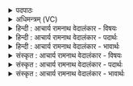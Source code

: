 <details><summary>पदपाठः</summary>

ब꣣भ्र꣡वे꣢। नु। स्व꣡त꣢꣯वसे। स्व। त꣣वसे। अरुणा꣡य꣢। दि꣣विस्पृ꣡शे꣢। दि꣣वि। स्पृ꣡शे꣢꣯। सो꣡मा꣢꣯य। गा꣣थ꣢म्। अ꣣र्चत। १४४४।
</details>

<details><summary>अधिमन्त्रम् (VC)</summary>

- पवमानः सोमः
- असितः काश्यपो देवलो वा
- गायत्री
- षड्जः
</details>

<details><summary>हिन्दी : आचार्य रामनाथ वेदालंकार - विषयः</summary>

प्रथम मन्त्र में मनुष्यों को प्रेरणा दी गयी है।
</details>

<details><summary>हिन्दी : आचार्य रामनाथ वेदालंकार - पदार्थः</summary>

पदार्थान्वयभाषाः -  हे मनुष्यो!तुम(बभ्रवे)धारण-पोषण करनेवाले, (स्वतवसे)निज बलवाले, (अरुणाय)तेज से जगमगानेवाले(दिविस्पृशे)जीवात्मा में सद्गुणों का स्पर्श करानेवाले(सोमाय)रसनिधि,जगत्स्रष्टा,सर्वान्तर्यामी परमेश्वर के लिए(गाथम्)गाने योग्य स्तोत्र को(अर्चत)गाओ ॥१॥
</details>

<details><summary>हिन्दी : आचार्य रामनाथ वेदालंकार - भावार्थः</summary>

भावार्थभाषाः -  जो अपने ही बल से,न कि दूसरे के द्वारा प्रदत्त बल से,बलवान् है,उस तेजस्वी परमात्मा की आराधना करके मनुष्य बलवान् और तेजस्वी बनें ॥१॥
</details>

<details><summary>संस्कृत : आचार्य रामनाथ वेदालंकार - विषयः</summary>

तत्रादौ मानवान् प्रेरयति।
</details>

<details><summary>संस्कृत : आचार्य रामनाथ वेदालंकार - पदार्थः</summary>

पदार्थान्वयभाषाः -  हे मनुष्याः!यूयम्(बभ्रवे)धारणपोषणकर्त्रे, (स्वतवसे)स्वकीयबलाय, (अरुणाय)तेजसा आरोचमानाय, (दिविस्पृशे)दिवि द्योतमाने जीवात्मनि स्पर्शयति सद्गुणान् यस्तस्मै(सोमाय)रसागाराय जगत्स्रष्ट्रे सर्वान्तर्यामिने परमेश्वराय(गाथम्)गातव्यं स्तोत्रम्(अर्चत)गायत ॥१॥
</details>

<details><summary>संस्कृत : आचार्य रामनाथ वेदालंकार - भावार्थः</summary>

भावार्थभाषाः -  यः स्वकीयेनैव बलेन बलवानस्ति न तु परप्रदत्तेन,तं तेजस्विनं परमात्मानमाराध्य जना बलवन्तस्तेजस्विनो भवन्तु ॥१॥
</details>